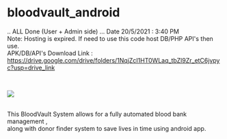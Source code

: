 # bloodvault_android 
.. ALL Done (User + Admin side) ... Date 20/5/2021 : 3:40 PM
<br> Note: Hosting is expired. If need to use this code host DB/PHP API's then use.<br>
APK/DB/API's Download Link :
https://drive.google.com/drive/folders/1NqjZcI1HT0WLaq_tbZl9Zr_etC6jvpyc?usp=drive_link

<br>

![](app/src/main/res/drawable/splash_logo.png)
<br>
<br>


This BloodVault System allows for a fully automated blood bank management ,<br> along with donor finder system to save lives in time using android app.
